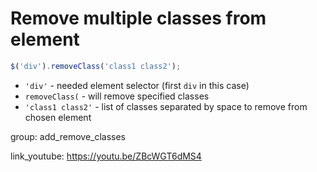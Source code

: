 # Remove multiple classes from element

```javascript
$('div').removeClass('class1 class2');
```

- `'div'` - needed element selector (first ```div``` in this case)
- `removeClass(` - will remove specified classes
- `'class1 class2'` - list of classes separated by space to remove from chosen element

group: add_remove_classes


link_youtube: https://youtu.be/ZBcWGT6dMS4
